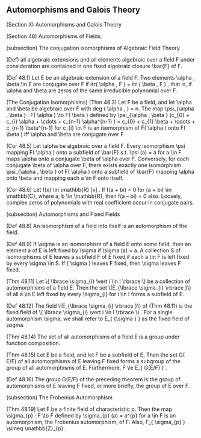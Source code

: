 Automorphisms and Galois Theory
------

(Section X) Automorphisms and Galois Theory

(Section 48) Automorphisms of Fields.

(subsection) The conjugation isomorphisms of Algebraic Field Theory

(Def) all algebraic extensions and all elements algebraic over a field F under consideration are contained in one fixed algebraic closure \bar{F} of F.

(Def 48.1) Let E be an algebraic extension of a field F. Two elements \alpha , \beta \in E are conjugate over F if irr( \alpha , F ) = irr ( \beta , F ) , that is, if \alpha and \beta are zeros of the same irreducible polynomial over F.

(The Conjugation Isomorphisms) (Thm 48.3) Let F be a field, and let \alpha and \beta be algebraic over F with deg ( \alpha , ) = n. The map \psi_{\alpha , \beta } : F( \alpha ) \to F( \beta ) defined by \psi_{\alpha , \beta } (c_{0} + c_{i} \alpha + \cdots + c_{n-1} \alpha^{n-1} ) = c_{0} + c_{1} \beta + \cdots + c_{n-1} \beta^{n-1} for c_{i} \in F is an isomorphism of F( \alpha ) onto F( \beta ) iff \alpha and \beta are conjugate over F.

(Cor 48.5) Let \alpha be algebraic over a field F. Every isomorphism \psi mapping F( \alpha ) onto a subfield of \bar{F} s.t. \psi (a) = a for a \in F maps \alpha onto a conjugate \beta of \alpha over F. Conversely, for each conjugate \beta of \alpha over F, there exists exactly one isomorphism \psi_{\alpha , \beta } of F( \alpha ) onto a subfield of \bar{F} mapping \alpha onto \beta and mapping each a \in F onto itself.

(Cor 48.6) Let f(x) \in \mathbb{R} [x] . If f(a + bi) = 0 for (a + bi) \in \mathbb{C}, where a, b \in \mathbb{R}, then f(a – bi) = 0 also. Loosely, complex zeros of polynomials with real coefficient occur in conjugate pairs.

(subsection) Automorphisms and Fixed Fields

(Def 48.8) An isomorphism of a field into itself is an automorphism of the field.

(Def 48.9) If \sigma is an isomorphism of a field E onto some field, then an element a of E is left fixed by \sigma if \sigma (a) = a. A collection S of isomorphisms of E leaves a subfield F of E fixed if each a \in F is left fixed by every \sigma \in S. If { \sigma } leaves F fixed, then \sigma leaves F fixed.

(Thm 48.11) Let \\( \lbrace \sigma_{i}  \vert i \in I \rbrace  \\) be a collection of automorphisms of a field E. Then the set \\(E_{\lbrace \sigma_{i} \rbrace }\\) of all a \in E left fixed by every \sigma_{i} for i \in I forms a subfield of E.

(Def 48.12) The field \\(E_{\lbrace \sigma_{i} \rbrace }\\)  of (Thm 48.11) is the fixed field of \\( \lbrace \sigma_{i}  \vert i \in I \rbrace  \\) . For a single automorphism \sigma, we shall refer to E_{ {\sigma } } as the fixed field of \sigma.

(Thm 48.14) The set of all automorphisms of a field E is a group under function composition.

(Thm 48.15) Let E be a field, and let F be a subfield of E, Then the set G( E/F) of all automorphisms of E leaving F fixed forms a subgroup of the group of all automorphisms of E. Furthermore, F \le E_{ G(E/F) } .

(Def 48.16) The group G(E/F) of the preceding theorem is the group of automorphisms of E leaving F fixed, or more briefly, the group of E over F.

(subsection) The Frobenius Automorphism

(Thm 48.19) Let F be a finite field of characteristic p. Then the map \sigma_{p} : F \to F defined by \sigma_{p} (a) = a^{p} for a \in F is an automorphism, the Frobenius automorphism, of F. Also, F_{ \sigma_{p} } \simeq \mathbb{Z}_{p} .

